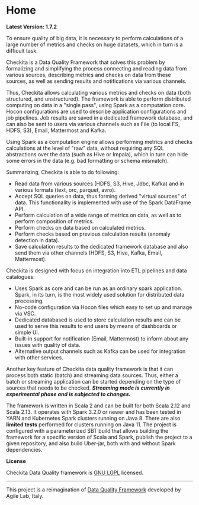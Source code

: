 # Home

**Latest Version: 1.7.2**

To ensure quality of big data, it is necessary to perform calculations of a large number of metrics and checks
on huge datasets, which in turn is a difficult task.

Checkita is a Data Quality Framework that solves this problem by formalizing and simplifying the process connecting
and reading data from various sources, describing metrics and checks on data from these sources, 
as well as sending results and notifications via various channels.

Thus, Checkita allows calculating various metrics and checks on data (both structured, and unstructured).
The framework is able to perform distributed computing on data in a "single pass", using Spark as a computation core.
Hocon configurations are used to describe application configurations and job pipelines.
Job results are saved in a dedicated framework database, and can also be sent to users via various channels such
as File (to local FS, HDFS, S3), Email, Mattermost and Kafka.

Using Spark as a computation engine allows performing metrics and checks calculations at the level of "raw" data,
without requiring any SQL abstractions over the data (such as Hive or Impala),
which in turn can hide some errors in the data (e.g. bad formatting or schema mismatch).

Summarizing, Checkita is able to do following:

* Read data from various sources (HDFS, S3, Hive, Jdbc, Kafka) and in various formats (text, orc, parquet, avro).
* Accept SQL queries on data, thus forming derived "virtual sources" of data.
  This functionality is implemented with use of the Spark DataFrame API.
* Perform calculation of a wide range of metrics on data, as well as to perform composition of metrics.
* Perform checks on data based on calculated metrics.
* Perform checks based on previous calculation results (anomaly detection in data).
* Save calculation results to the dedicated framework database and also send them via other channels
 (HDFS, S3, Hive, Kafka, Email, Mattermost).

Checkita is designed with focus on integration into ETL pipelines and data catalogues:

* Uses Spark as core and can be run as an ordinary spark application.
  Spark, in its turn, is the most widely used solution for distributed data processing. 
* No-code configuration via Hocon files which easy to set up and manage via VSC.
* Dedicated databased is used to store calculation results and can be used to serve this results
  to end users by means of dashboards or simple UI.
* Built-in support for notification (Email, Mattermost) to inform about any issues with quality of data.
* Alternative output channels such as Kafka can be used for integration with other services.

Another key feature of Checkita data quality framework is that it can process both static (batch) and
streaming data sources. Thus, either a batch or streaming application can be started depending on the type of sources
that needs to be checked. ***Streaming mode is currently in experimental phase and is subjected to changes.***

The framework is written in Scala 2 and can be built for both Scala 2.12 and Scala 2.13. 
It operates with Spark 3.2.0 or newer and has been tested in YARN and Kubernetes Spark clusters running on Java 8.
There are also **limited tests** performed for clusters running on Java 11.
The project is configured with a parameterized SBT build that allows building the framework for
a specific version of Scala and Spark, publish the project to a given repository, and also build Uber-jar,
both with and without Spark dependencies.

**License**

Checkita Data Quality framework is [GNU LGPL](../LICENSE.txt) licensed.

---

This project is a reimagination of [Data Quality Framework](https://github.com/agile-lab-dev/DataQuality) developed by Agile Lab, Italy.
